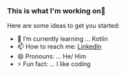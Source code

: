 ### This is what I'm working on👋



Here are some ideas to get you started:

- 🌱 I’m currently learning ... Kotlin
- 📫 How to reach me: [LinkedIn](https://www.linkedin.com/in/mbuthia-moko-363936235/)
- 😄 Pronouns: ... He/ Him
- ⚡ Fun fact: ... I like coding

